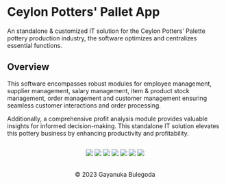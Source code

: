 
# Ceylon Potters' Pallet App

An standalone & customized IT solution for the Ceylon Potters' Palette pottery production
industry, the software optimizes and centralizes essential functions.

## Overview

This software encompasses robust modules for employee
management, supplier management, salary management, item & product stock management,
order management and customer management ensuring seamless customer interactions and
order processing.

Additionally, a comprehensive profit analysis module provides valuable
insights for informed decision-making. This standalone IT solution elevates this pottery
business by enhancing productivity and profitability.

##
<div align="center">
<a href="https://github.com/gayanukabulegoda" target="blank"><img src = "https://img.shields.io/badge/GitHub-100000?style=for-the-badge&logo=github&logoColor=white"></a>
<a href="https://git-scm.com/" target="blank"><img src = "https://img.shields.io/badge/Git-100000?style=for-the-badge&logo=git&logoColor=white"></a>
<a href="https://jdk.java.net/java-se-ri/11-MR2" target="blank"><img src = "https://img.shields.io/badge/Java-100000?style=for-the-badge&logo=openjdk&logoColor=white"></a>
<a href="https://docs.oracle.com/en/java/javase/11/docs/api/java.desktop/javax/swing/text/html/CSS.html" target="blank"><img src = "https://img.shields.io/badge/CSS-100000?style=for-the-badge&logo=css3&logoColor=white"></a>
<a href="https://jdk.java.net/java-se-ri/11-MR2" target="blank"><img src = "https://img.shields.io/badge/Mysql-100000?style=for-the-badge&logo=mysql&logoColor=white"></a>
<a href="https://www.jetbrains.com/idea/download/?section=linux" target="blank"><img src = "https://img.shields.io/badge/Intellij Idea-100000?style=for-the-badge&logo=intellij%20idea&logoColor=white"></a>
<a href="https://linuxmint.com/download_all.php" target="blank"><img src = "https://img.shields.io/badge/Linux_Mint-100000?style=for-the-badge&logo=linux-mint&logoColor=white"></a>
</div> <br>
<p align="center">
  &copy; 2023 Gayanuka Bulegoda
</p>
